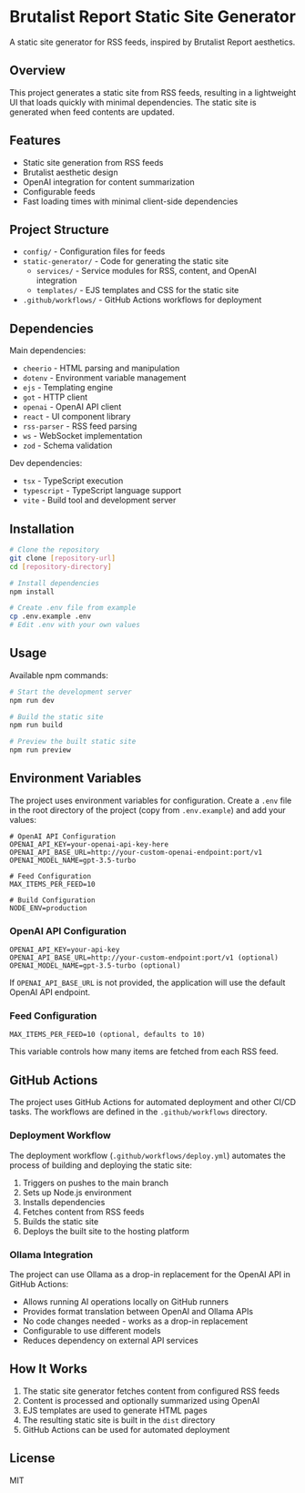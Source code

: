 # Brutalist Report Static Site Generator

A static site generator for RSS feeds, inspired by Brutalist Report aesthetics.

## Overview

This project generates a static site from RSS feeds, resulting in a lightweight UI that loads quickly with minimal dependencies. The static site is generated when feed contents are updated.

## Features

- Static site generation from RSS feeds
- Brutalist aesthetic design
- OpenAI integration for content summarization
- Configurable feeds
- Fast loading times with minimal client-side dependencies

## Project Structure

- `config/` - Configuration files for feeds
- `static-generator/` - Code for generating the static site
  - `services/` - Service modules for RSS, content, and OpenAI integration
  - `templates/` - EJS templates and CSS for the static site
- `.github/workflows/` - GitHub Actions workflows for deployment

## Dependencies

Main dependencies:
- `cheerio` - HTML parsing and manipulation
- `dotenv` - Environment variable management
- `ejs` - Templating engine
- `got` - HTTP client
- `openai` - OpenAI API client
- `react` - UI component library
- `rss-parser` - RSS feed parsing
- `ws` - WebSocket implementation
- `zod` - Schema validation

Dev dependencies:
- `tsx` - TypeScript execution
- `typescript` - TypeScript language support
- `vite` - Build tool and development server

## Installation

```bash
# Clone the repository
git clone [repository-url]
cd [repository-directory]

# Install dependencies
npm install

# Create .env file from example
cp .env.example .env
# Edit .env with your own values
```

## Usage

Available npm commands:

```bash
# Start the development server
npm run dev

# Build the static site
npm run build

# Preview the built static site
npm run preview
```

## Environment Variables

The project uses environment variables for configuration. Create a `.env` file in the root directory of the project (copy from `.env.example`) and add your values:

```
# OpenAI API Configuration
OPENAI_API_KEY=your-openai-api-key-here
OPENAI_API_BASE_URL=http://your-custom-openai-endpoint:port/v1
OPENAI_MODEL_NAME=gpt-3.5-turbo

# Feed Configuration
MAX_ITEMS_PER_FEED=10

# Build Configuration
NODE_ENV=production
```

### OpenAI API Configuration

```
OPENAI_API_KEY=your-api-key
OPENAI_API_BASE_URL=http://your-custom-endpoint:port/v1 (optional)
OPENAI_MODEL_NAME=gpt-3.5-turbo (optional)
```

If `OPENAI_API_BASE_URL` is not provided, the application will use the default OpenAI API endpoint.

### Feed Configuration

```
MAX_ITEMS_PER_FEED=10 (optional, defaults to 10)
```

This variable controls how many items are fetched from each RSS feed.

## GitHub Actions

The project uses GitHub Actions for automated deployment and other CI/CD tasks. The workflows are defined in the `.github/workflows` directory.

### Deployment Workflow

The deployment workflow (`.github/workflows/deploy.yml`) automates the process of building and deploying the static site:

1. Triggers on pushes to the main branch
2. Sets up Node.js environment
3. Installs dependencies
4. Fetches content from RSS feeds
5. Builds the static site
6. Deploys the built site to the hosting platform

### Ollama Integration

The project can use Ollama as a drop-in replacement for the OpenAI API in GitHub Actions:

- Allows running AI operations locally on GitHub runners
- Provides format translation between OpenAI and Ollama APIs
- No code changes needed - works as a drop-in replacement
- Configurable to use different models
- Reduces dependency on external API services

## How It Works

1. The static site generator fetches content from configured RSS feeds
2. Content is processed and optionally summarized using OpenAI
3. EJS templates are used to generate HTML pages
4. The resulting static site is built in the `dist` directory
5. GitHub Actions can be used for automated deployment

## License

MIT